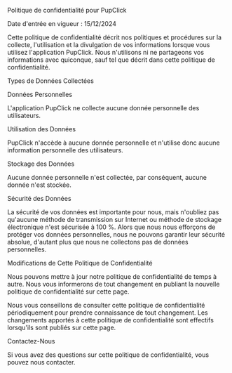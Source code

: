 Politique de confidentialité pour PupClick

Date d'entrée en vigueur : 15/12/2024

Cette politique de confidentialité décrit nos politiques et procédures sur la collecte, l'utilisation et la divulgation de vos informations lorsque vous utilisez l'application PupClick. Nous n'utilisons ni ne partageons vos informations avec quiconque, sauf tel que décrit dans cette politique de confidentialité.

Types de Données Collectées

Données Personnelles

L'application PupClick ne collecte aucune donnée personnelle des utilisateurs.

Utilisation des Données

PupClick n'accède à aucune donnée personnelle et n'utilise donc aucune information personnelle des utilisateurs.

Stockage des Données

Aucune donnée personnelle n'est collectée, par conséquent, aucune donnée n'est stockée.

Sécurité des Données

La sécurité de vos données est importante pour nous, mais n'oubliez pas qu'aucune méthode de transmission sur Internet ou méthode de stockage électronique n'est sécurisée à 100 %. Alors que nous nous efforçons de protéger vos données personnelles, nous ne pouvons garantir leur sécurité absolue, d'autant plus que nous ne collectons pas de données personnelles.

Modifications de Cette Politique de Confidentialité

Nous pouvons mettre à jour notre politique de confidentialité de temps à autre. Nous vous informerons de tout changement en publiant la nouvelle politique de confidentialité sur cette page.

Nous vous conseillons de consulter cette politique de confidentialité périodiquement pour prendre connaissance de tout changement. Les changements apportés à cette politique de confidentialité sont effectifs lorsqu'ils sont publiés sur cette page.

Contactez-Nous

Si vous avez des questions sur cette politique de confidentialité, vous pouvez nous contacter.
